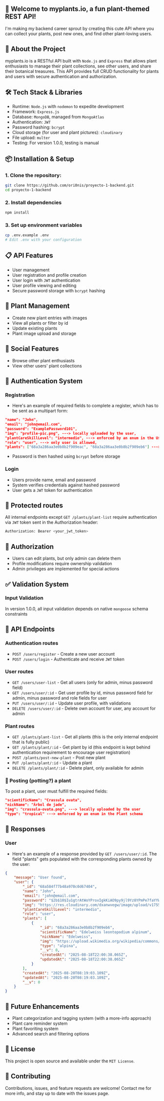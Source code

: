 ## 🌱 Welcome to myplants.io, a fun plant-themed REST API!
I'm making my backend career sprout by creating this cute API where you can collect your plants, post new ones, and find other plant-loving users.

## 🌿 About the Project
myplants.io is a RESTful API built with ``Node.js`` and ``Express`` that allows plant enthusiasts to manage their plant collections, see other users, and share their botanical treasures. This API provides full CRUD functionality for plants and users with secure authentication and authorization.

## 🛠️ Tech Stack & Libraries
- Runtime: ``Node.js`` with ``nodemon`` to expedite development
- Framework: ``Express.js``
- Database: ``MongoDB``, managed from ``MongoAtlas`` 
- Authentication: ``JWT``
- Password hashing: ``bcrypt``
- Cloud storage (for user and plant pictures): ``cloudinary``
- File upload: ``multer``
- Testing: For version 1.0.0, testing is manual

## 📦 Installation & Setup
### 1. Clone the repository:

```bash
git clone https://github.com/ori0nis/proyecto-1-backend.git
cd proyecto-1-backend
```

### 2. Install dependencies

```bash
npm install
```

### 3. Set up environment variables

```bash
cp .env.example .env
# Edit .env with your configuration
```

## 📋 API Features
- User management
- User registration and profile creation
- User login with ``JWT`` authentication
- User profile viewing and editing
- Secure password storage with ``bcrypt`` hashing

## 👔 Plant Management
- Create new plant entries with images
- View all plants or filter by id
- Update existing plants
- Plant image upload and storage

## 📱 Social Features
- Browse other plant enthusiasts
- View other users' plant collections

## 🔐 Authentication System
### Registration
- Here's an example of required fields to complete a register, which has to be sent as a multipart form:

```json
"name": "John",
"email": "john@email.com",
"password": "ExamplePassword101",
"img": "profile-pic.png", ---> locally uploaded by the user,
"plantCareSkillLevel": "intermedio", ---> enforced by an enum in the User schema,
"role": "user", ---> only user is allowed,
"plants": ["68a3a286aa3e0b8b2f909eac", "68a3a286aa3e0b8b2f909eb6"] ---> plant id's can be found in the public plant list. User must send each as a "plants" field in the multipart form
```

- Password is then hashed using ``bcrypt`` before storage

### Login
- Users provide name, email and password
- System verifies credentials against hashed password
- User gets a ``JWT`` token for authentication

## 🚫 Protected routes
All internal endpoints except ``GET /plants/plant-list`` require authentication via ``JWT`` token sent in the Authorization header:

```bash
Authorization: Bearer <your_jwt_token>
```

## 🔑 Authorization
- Users can edit plants, but only admin can delete them
- Profile modifications require ownership validation
- Admin privileges are implemented for special actions

## ✅ Validation System
### Input Validation
In version 1.0.0, all input validation depends on native ``mongoose`` schema constraints

## 🚀 API Endpoints
### Authentication routes
- ``POST /users/register`` - Create a new user account
- ``POST /users/login`` - Authenticate and receive ``JWT`` token

### User routes
- ``GET /users/user-list`` - Get all users (only for admin, minus password field)
- ``GET /users/user/:id`` - Get user profile by id, minus password field for admin, minus password and role fields for user
- ``PUT /users/user/:id`` - Update user profile, with validations
- ``DELETE /users/user/:id`` - Delete own account for user, any account for admin

### Plant routes
- ``GET /plants/plant-list`` - Get all plants (this is the only internal endpoint that is fully public)
- ``GET /plants/plant/:id`` - Get plant by id (this endpoint is kept behind authentication requirement to encourage user registration)
- ``POST /plants/post-new-plant`` - Post new plant
- ``PUT /plants/plant/:id`` - Update a plant
- ``DELETE /plants/plant/:id`` - Delete plant, only available for admin

### 🌱 Posting (potting?) a plant
To post a plant, user must fulfill the required fields:

```json
"scientificName": "Crassula ovata",
"nickName": "Árbol de jade",
"img": "crassula-ovata.png", ---> locally uploaded by the user
"type": "tropical" ---> enforced by an enum in the Plant schema
```

## 📢 Responses
### User
- Here's an example of a response provided by ``GET /users/user/:id``. The field "plants" gets populated with the corresponding plants owned by the user:

```json
{
	"message": "User found",
	"user": {
		"_id": "68a584f77b48a970c0d67404",
		"name": "John",
		"email": "john@email.com",
		"password": "$2b$10$Iu1gtrAtWoYProxIgkKiAO9py9jl9Yz8YPmPe7faYYWDw982EePlu",
		"img": "https://res.cloudinary.com/dxanwvegw/image/upload/v1755677929/myplants.io/s2mpclzlekfgbigtofuf.png",
		"plantCareSkillLevel": "intermedio",
		"role": "user",
		"plants": [
			{
				"_id": "68a3a286aa3e0b8b2f909eb6",
				"scientificName": "Edelweiss leontopodium alpinum",
				"nickName": "Edelweiss",
				"img": "https://upload.wikimedia.org/wikipedia/commons/0/0e/Leontopodium_alpinum_%28Edelweiss%29.jpg",
				"type": "alpina",
				"__v": 0,
				"createdAt": "2025-08-18T22:00:38.065Z",
				"updatedAt": "2025-08-18T22:00:38.065Z"
			}
		],
		"createdAt": "2025-08-20T08:19:03.109Z",
		"updatedAt": "2025-08-20T08:19:03.109Z",
		"__v": 0
	}
}
```

## 🌟 Future Enhancements
- Plant categorization and tagging system (with a more-info approach)
- Plant care reminder system
- Plant favoriting system
- Advanced search and filtering options

## 📄 License
This project is open source and available under the ``MIT License``.

## 🤝 Contributing
Contributions, issues, and feature requests are welcome! Contact me for more info, and stay up to date with the issues page.


